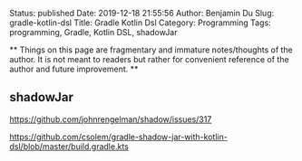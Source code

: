Status: published
Date: 2019-12-18 21:55:56
Author: Benjamin Du
Slug: gradle-kotlin-dsl
Title: Gradle Kotlin Dsl
Category: Programming
Tags: programming, Gradle, Kotlin DSL, shadowJar

**
Things on this page are fragmentary and immature notes/thoughts of the author.
It is not meant to readers but rather for convenient reference of the author and future improvement.
**

## shadowJar

https://github.com/johnrengelman/shadow/issues/317

https://github.com/csolem/gradle-shadow-jar-with-kotlin-dsl/blob/master/build.gradle.kts
